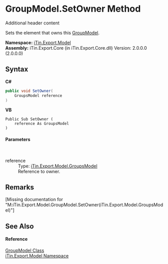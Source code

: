 # GroupModel.SetOwner Method 
Additional header content 

Sets the element that owns this <a href="T_iTin_Export_Model_GroupModel">GroupModel</a>.

**Namespace:**&nbsp;<a href="N_iTin_Export_Model">iTin.Export.Model</a><br />**Assembly:**&nbsp;iTin.Export.Core (in iTin.Export.Core.dll) Version: 2.0.0.0 (2.0.0.0)

## Syntax

**C#**<br />
``` C#
public void SetOwner(
	GroupsModel reference
)
```

**VB**<br />
``` VB
Public Sub SetOwner ( 
	reference As GroupsModel
)
```


#### Parameters
&nbsp;<dl><dt>reference</dt><dd>Type: <a href="T_iTin_Export_Model_GroupsModel">iTin.Export.Model.GroupsModel</a><br />Reference to owner.</dd></dl>

## Remarks
\[Missing <remarks> documentation for "M:iTin.Export.Model.GroupModel.SetOwner(iTin.Export.Model.GroupsModel)"\]

## See Also


#### Reference
<a href="T_iTin_Export_Model_GroupModel">GroupModel Class</a><br /><a href="N_iTin_Export_Model">iTin.Export.Model Namespace</a><br />